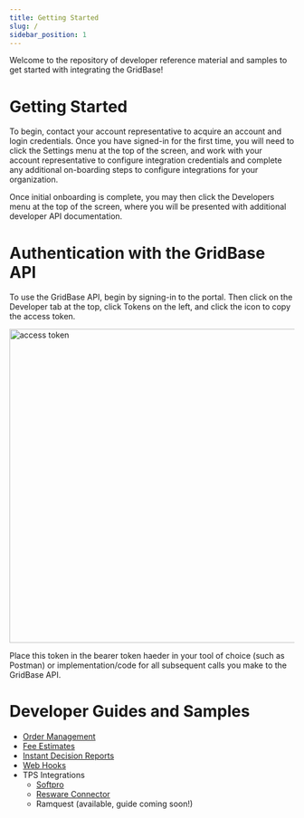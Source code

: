 ```yaml
---
title: Getting Started
slug: /
sidebar_position: 1
---
```


Welcome to the repository of developer reference material and samples to get started with integrating the GridBase!

# Getting Started

To begin, contact your account representative to acquire an account and login credentials. Once you have signed-in for the first time, you will need to click the Settings menu at the top of the screen, and work with your account representative to configure integration credentials and complete any additional on-boarding steps to configure integrations for your organization.

Once initial onboarding is complete, you may then click the Developers menu at the top of the screen, where you will be presented with additional developer API documentation.

# Authentication with the GridBase API

To use the GridBase API, begin by signing-in to the portal. Then click on the Developer tab at the top, click Tokens on the left, and click the icon to copy the access token.

<img width="555" alt="access token" src="https://user-images.githubusercontent.com/99702/200067980-999b0d73-5faa-423b-8adc-334bd4bc08c3.png" />

Place this token in the bearer token haeder in your tool of choice (such as Postman) or implementation/code for all subsequent calls you make to the GridBase API.

# Developer Guides and Samples

- [Order Management](sample-requests/orders)
- [Fee Estimates](integration/fee-estimates)
- [Instant Decision Reports](integration/decision-reports)
- [Web Hooks](/webhooks)
- TPS Integrations
  - [Softpro](/integration/softpro)
  - [Resware Connector](/integration/resware/connector-installation)
  - Ramquest (available, guide coming soon!)
